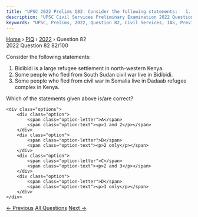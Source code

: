 ```yaml
---
title: "UPSC 2022 Prelims Q82: Consider the following statements:   1. Bidibidi is a large..."
description: "UPSC Civil Services Preliminary Examination 2022 Question 82 with options and answer"
keywords: "UPSC, Prelims, 2022, Question 82, Civil Services, IAS, Previous Year Questions"
---
```


<nav class="breadcrumb">
    <a href="../../">Home</a>
    <span>›</span>
    <a href="../">PIQ</a>
    <span>›</span>
    <a href="./">2022</a>
    <span>›</span>
    <span>Question 82</span>
</nav>

<div class="question-header">
    <div class="question-meta">
        <span class="year-badge">2022</span>
        <span class="question-number">Question 82</span>
        <span class="progress">82/100</span>
    </div>
    <div class="progress-bar">
        <div class="progress-fill" style="width: 82.0%"></div>
    </div>
</div>

<div class="question-content">
    <div class="question-text">
        <p>Consider the following statements:</p>
<ol>
<li>Bidibidi is a large refugee settlement in north-western Kenya.</li>
<li>Some people who fled from South Sudan civil war live in Bidibidi.</li>
<li>Some people who fled from civil war in Somalia live in Dadaab refugee complex in Kenya.</li>
</ol>
<p>Which of the statements given above is/are correct?</p>
    </div>
    
    <div class="options">
        <div class="option">
            <span class="option-letter">A</span>
            <span class="option-text"><p>1 and 2</p></span>
        </div>
        <div class="option">
            <span class="option-letter">B</span>
            <span class="option-text"><p>2 only</p></span>
        </div>
        <div class="option">
            <span class="option-letter">C</span>
            <span class="option-text"><p>2 and 3</p></span>
        </div>
        <div class="option">
            <span class="option-letter">D</span>
            <span class="option-text"><p>3 only</p></span>
        </div>
    </div>
</div>

<div class="question-nav">
    <a href="../q081-consider-the-following-statements-1-high-clouds-pr/" class="nav-btn prev">← Previous</a>
    <a href="../" class="nav-btn center">All Questions</a>
    <a href="../q083-consider-the-following-countries-1-armenia-2-azerb/" class="nav-btn next">Next →</a>
</div>

